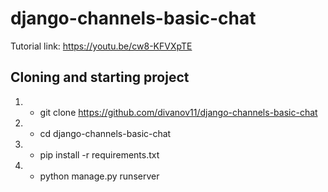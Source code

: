 # django-channels-basic-chat

Tutorial link: https://youtu.be/cw8-KFVXpTE


## Cloning and starting project
1. - git clone https://github.com/divanov11/django-channels-basic-chat
2. - cd django-channels-basic-chat
3. - pip install -r requirements.txt
4. - python manage.py runserver
